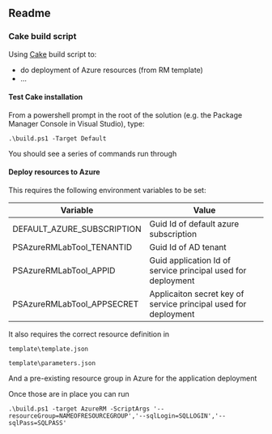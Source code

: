 ## Readme

### Cake build script

Using [Cake](https://cakebuild.net/) build script to:
* do deployment of Azure resources (from RM template)
* ...

#### Test Cake installation

From a powershell prompt in the root of the solution 
(e.g. the Package Manager Console in Visual Studio), type:

```.\build.ps1 -Target Default ```

You should see a series of commands run through


#### Deploy resources to Azure

This requires the following environment variables to be set:

|Variable                   |Value|
|---------------------------|-----|
|DEFAULT_AZURE_SUBSCRIPTION |Guid Id of default azure subscription|
|PSAzureRMLabTool_TENANTID  |Guid Id of AD tenant|
|PSAzureRMLabTool_APPID     |Guid application Id of service principal used for deployment|
|PSAzureRMLabTool_APPSECRET |Applicaiton secret key of service principal used for deployment|

It also requires the correct resource definition in


```template\template.json```

```template\parameters.json```

And a pre-existing resource group in Azure for the application deployment

Once those are in place you can run

```.\build.ps1 -target AzureRM -ScriptArgs '--resourceGroup=NAMEOFRESOURCEGROUP','--sqlLogin=SQLLOGIN','--sqlPass=SQLPASS'```